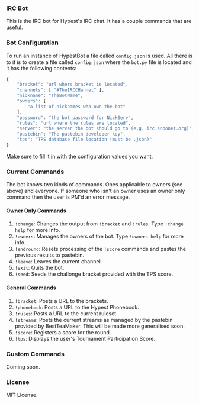 ### IRC Bot

This is the IRC bot for Hypest's IRC chat. It has a couple commands
that are useful.

### Bot Configuration

To run an instance of HypestBot a file called `config.json` is used. All there is to it
is to create a file called `config.json` where the `bot.py` file is located and it has
the following contents:

```js
{
    "bracket": "url where bracket is located",
    "channels": [ "#TheIRCCHannel" ],
    "nickname": "TheBotName",
    "owners": [
        "a list of nicknames who own the bot"
    ],
    "password": "the bot password for NickServ",
    "rules": "url where the rules are located",
    "server": "the server the bot should go to (e.g. irc.snoonet.org)",
    "pastebin": "The pastebin developer key",
    "tps": "TPS database file location (must be .json)"
}

```

Make sure to fill it in with the configuration values you want.

### Current Commands

The bot knows two kinds of commands. Ones applicable to owners (see above) and everyone. If
someone who isn't an owner uses an owner only command then the user is PM'd an error message.

#### Owner Only Commands

1. `!change`: Changes the output from `!bracket` and `!rules`. Type `!change help` for more info.
2. `!owners`: Manages the owners of the bot. Type `!owners help` for more info.
3. `!endround`: Resets processing of the `!score` commands and pastes the previous results to pastebin.
4. `!leave`: Leaves the current channel.
5. `!exit`: Quits the bot.
6. `!seed`: Seeds the challonge bracket provided with the TPS score.

#### General Commands

1. `!bracket`: Posts a URL to the brackets.
2. `!phonebook`: Posts a URL to the Hypest Phonebook.
3. `!rules`: Posts a URL to the current ruleset.
4. `!streams`: Posts the current streams as managed by the pastebin provided by BestTeaMaker. This will be made more generalised soon.
5. `!score`: Registers a score for the round.
6. `!tps`: Displays the user's Tournament Participation Score.


### Custom Commands

Coming soon.

### License

MIT License.
